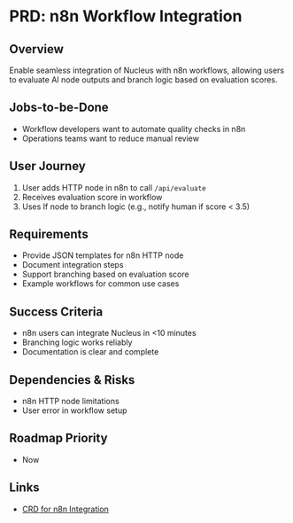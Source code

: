 # PRD: n8n Workflow Integration

## Overview
Enable seamless integration of Nucleus with n8n workflows, allowing users to evaluate AI node outputs and branch logic based on evaluation scores.

## Jobs-to-be-Done
- Workflow developers want to automate quality checks in n8n
- Operations teams want to reduce manual review

## User Journey
1. User adds HTTP node in n8n to call `/api/evaluate`
2. Receives evaluation score in workflow
3. Uses If node to branch logic (e.g., notify human if score < 3.5)

## Requirements
- Provide JSON templates for n8n HTTP node
- Document integration steps
- Support branching based on evaluation score
- Example workflows for common use cases

## Success Criteria
- n8n users can integrate Nucleus in <10 minutes
- Branching logic works reliably
- Documentation is clear and complete

## Dependencies & Risks
- n8n HTTP node limitations
- User error in workflow setup

## Roadmap Priority
- Now

## Links
- [CRD for n8n Integration](../change-requests/CRD-n8n-integration.md) 
